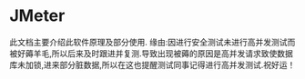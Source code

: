 # JMeter
此文档主要介绍此软件原理及部分使用.
缘由:因进行安全测试未进行高并发测试而被好薅羊毛,所以后来及时跟进并复测.导致出现被薅的原因是高并发请求致使数据库未加锁,进来部分脏数据,所以在这也提醒测试同事记得进行高并发测试.祝好运！
